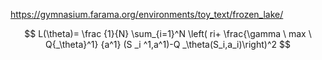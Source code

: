 https://gymnasium.farama.org/environments/toy_text/frozen_lake/  

$$ L(\theta)= \frac {1}{N} \sum_{i=1}^N \left( ri+ \frac{\gamma \ max \ Q{_\theta}^1} {a^1} (S _i ^1,a^1)-Q _\theta(S_i,a_i)\right)^2  $$

